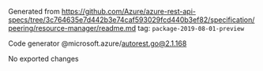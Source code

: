 Generated from https://github.com/Azure/azure-rest-api-specs/tree/3c764635e7d442b3e74caf593029fcd440b3ef82/specification/peering/resource-manager/readme.md tag: `package-2019-08-01-preview`

Code generator @microsoft.azure/autorest.go@2.1.168

No exported changes